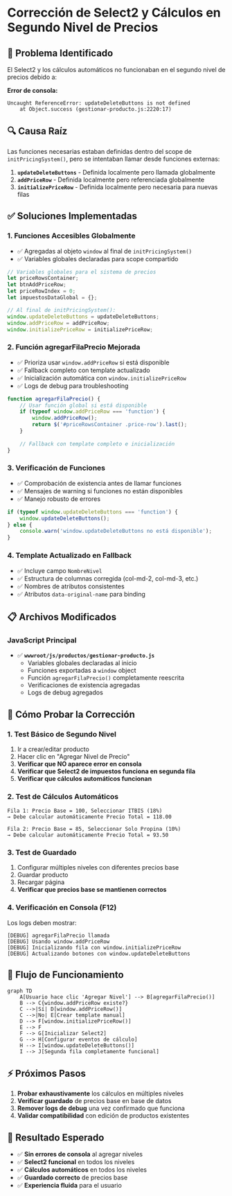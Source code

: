 # Corrección de Select2 y Cálculos en Segundo Nivel de Precios

## 🐛 Problema Identificado
El Select2 y los cálculos automáticos no funcionaban en el segundo nivel de precios debido a:

**Error de consola:**
```
Uncaught ReferenceError: updateDeleteButtons is not defined
    at Object.success (gestionar-producto.js:2220:17)
```

## 🔍 Causa Raíz
Las funciones necesarias estaban definidas dentro del scope de `initPricingSystem()`, pero se intentaban llamar desde funciones externas:

1. **`updateDeleteButtons`** - Definida localmente pero llamada globalmente
2. **`addPriceRow`** - Definida localmente pero referenciada globalmente  
3. **`initializePriceRow`** - Definida localmente pero necesaria para nuevas filas

## ✅ Soluciones Implementadas

### 1. **Funciones Accesibles Globalmente**
- ✅ Agregadas al objeto `window` al final de `initPricingSystem()`
- ✅ Variables globales declaradas para scope compartido

```javascript
// Variables globales para el sistema de precios
let priceRowsContainer;
let btnAddPriceRow;
let priceRowIndex = 0;
let impuestosDataGlobal = {};

// Al final de initPricingSystem():
window.updateDeleteButtons = updateDeleteButtons;
window.addPriceRow = addPriceRow;
window.initializePriceRow = initializePriceRow;
```

### 2. **Función agregarFilaPrecio Mejorada**
- ✅ Prioriza usar `window.addPriceRow` si está disponible
- ✅ Fallback completo con template actualizado
- ✅ Inicialización automática con `window.initializePriceRow`
- ✅ Logs de debug para troubleshooting

```javascript
function agregarFilaPrecio() {
    // Usar función global si está disponible
    if (typeof window.addPriceRow === 'function') {
        window.addPriceRow();
        return $('#priceRowsContainer .price-row').last();
    }
    
    // Fallback con template completo e inicialización
}
```

### 3. **Verificación de Funciones**
- ✅ Comprobación de existencia antes de llamar funciones
- ✅ Mensajes de warning si funciones no están disponibles
- ✅ Manejo robusto de errores

```javascript
if (typeof window.updateDeleteButtons === 'function') {
    window.updateDeleteButtons();
} else {
    console.warn('window.updateDeleteButtons no está disponible');
}
```

### 4. **Template Actualizado en Fallback**
- ✅ Incluye campo `NombreNivel` 
- ✅ Estructura de columnas corregida (col-md-2, col-md-3, etc.)
- ✅ Nombres de atributos consistentes
- ✅ Atributos `data-original-name` para binding

## 📋 Archivos Modificados

### JavaScript Principal
- ✅ **`wwwroot/js/productos/gestionar-producto.js`**
  - Variables globales declaradas al inicio
  - Funciones exportadas a `window` object
  - Función `agregarFilaPrecio()` completamente reescrita
  - Verificaciones de existencia agregadas
  - Logs de debug agregados

## 🧪 Cómo Probar la Corrección

### 1. **Test Básico de Segundo Nivel**
1. Ir a crear/editar producto
2. Hacer clic en "Agregar Nivel de Precio" 
3. **Verificar que NO aparece error en consola**
4. **Verificar que Select2 de impuestos funciona en segunda fila**
5. **Verificar que cálculos automáticos funcionan**

### 2. **Test de Cálculos Automáticos**
```
Fila 1: Precio Base = 100, Seleccionar ITBIS (18%)
→ Debe calcular automáticamente Precio Total = 118.00

Fila 2: Precio Base = 85, Seleccionar Solo Propina (10%)  
→ Debe calcular automáticamente Precio Total = 93.50
```

### 3. **Test de Guardado**
1. Configurar múltiples niveles con diferentes precios base
2. Guardar producto
3. Recargar página
4. **Verificar que precios base se mantienen correctos**

### 4. **Verificación en Consola (F12)**
Los logs deben mostrar:
```
[DEBUG] agregarFilaPrecio llamada
[DEBUG] Usando window.addPriceRow
[DEBUG] Inicializando fila con window.initializePriceRow  
[DEBUG] Actualizando botones con window.updateDeleteButtons
```

## 🔄 Flujo de Funcionamiento

```mermaid
graph TD
    A[Usuario hace clic 'Agregar Nivel'] --> B[agregarFilaPrecio()]
    B --> C{window.addPriceRow existe?}
    C -->|Sí| D[window.addPriceRow()]
    C -->|No| E[Crear template manual]
    D --> F[window.initializePriceRow()]
    E --> F
    F --> G[Inicializar Select2]
    G --> H[Configurar eventos de cálculo]
    H --> I[window.updateDeleteButtons()]
    I --> J[Segunda fila completamente funcional]
```

## ⚡ Próximos Pasos

1. **Probar exhaustivamente** los cálculos en múltiples niveles
2. **Verificar guardado** de precios base en base de datos
3. **Remover logs de debug** una vez confirmado que funciona
4. **Validar compatibilidad** con edición de productos existentes

## 🎯 Resultado Esperado

- ✅ **Sin errores de consola** al agregar niveles
- ✅ **Select2 funcional** en todos los niveles
- ✅ **Cálculos automáticos** en todos los niveles  
- ✅ **Guardado correcto** de precios base
- ✅ **Experiencia fluida** para el usuario